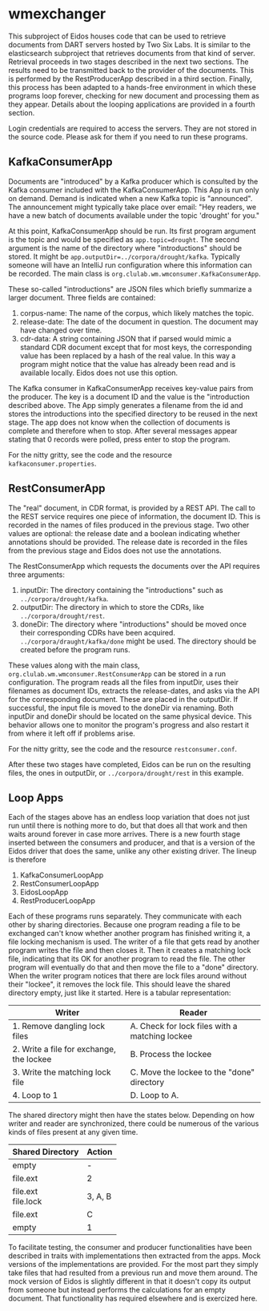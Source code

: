 # wmexchanger

This subproject of Eidos houses code that can be used to retrieve documents
from DART servers hosted by Two Six Labs.  It is similar to the elasticsearch
subproject that retrieves documents from that kind of server.  Retrieval
proceeds in two stages described in the next two sections.  The results need
to be transmitted back to the provider of the documents.  This is performed by
the RestProducerApp described in a third section.  Finally, this process has
been adapted to a hands-free environment in which these programs loop forever,
checking for new document and processing them as they appear.  Details about
the looping applications are provided in a fourth section.

Login credentials are required to access the servers.  They are not stored in
the source code.  Please ask for them if you need to run these programs.

## KafkaConsumerApp

Documents are "introduced" by a Kafka producer which is consulted by the Kafka
consumer included with the KafkaConsumerApp.  This App is run only on demand.
Demand is indicated when a new Kafka topic is "announced".  The announcement
might typically take place over email: "Hey readers, we have a new batch of
documents available under the topic 'drought' for you."

At this point, KafkaConsumerApp should be run.  Its first program argument is
the topic and would be specified as `app.topic=drought`.  The second argument
is the name of the directory where "introductions" should be stored.  It might
be `app.outputDir=../corpora/drought/kafka`.  Typically someone will have an
IntelliJ run configuration where this information can be recorded.  The main
class is `org.clulab.wm.wmconsumer.KafkaConsumerApp`.

These so-called "introductions" are JSON files which briefly summarize a larger
document.  Three fields are contained:

1. corpus-name: The name of the corpus, which likely matches the topic.
2. release-date: The date of the document in question.  The document may have changed over time.
3. cdr-data: A string containing JSON that if parsed would mimic a standard
CDR document except that for most keys, the corresponding value has been
replaced by a hash of the real value.  In this way a program might notice that
the value has already been read and is available locally.  Eidos does not use
this option.

The Kafka consumer in KafkaConsumerApp receives key-value pairs from the producer.
The key is a document ID and the value is the "introduction described above.
The App simply generates a filename from the id and stores the introductions into the
specified directory to be reused in the next stage.  The app does not know when the
collection of documents is complete and therefore when to stop.  After several
messages appear stating that 0 records were polled, press enter to stop the program.

For the nitty gritty, see the code and the resource `kafkaconsumer.properties`.

## RestConsumerApp

The "real" document, in CDR format, is provided by a REST API.  The call to
the REST service requires one piece of information, the document ID.  This is
recorded in the names of files produced in the previous stage.  Two other values
are optional: the release date and a boolean indicating whether annotations
should be provided.  The release date is recorded in the files from the
previous stage and Eidos does not use the annotations.

The RestConsumerApp which requests the documents over the API requires three
arguments:

1. inputDir: The directory containing the "introductions" such as `../corpora/drought/kafka`.
2. outputDir: The directory in which to store the CDRs, like `../corpora/drought/rest`.
3. doneDir: The directory where "introductions" should be moved once their corresponding
CDRs have been acquired.  `../corpora/draught/kafka/done` might be used.  The
directory should be created before the program runs.

These values along with the main class, `org.clulab.wm.wmconsumer.RestConsumerApp`
can be stored in a run configuration.  The program reads all the files from
inputDir, uses their filenames as document IDs, extracts the release-dates,
and asks via the API for the corresponding document.  These are placed in the
outputDir.  If successful, the input file is moved to the doneDir via renaming.
Both inputDir and doneDir should be located on the same physical device.  This
behavior allows one to monitor the program's progress and also restart it from
where it left off if problems arise.

For the nitty gritty, see the code and the resource `restconsumer.conf`.

After these two stages have completed, Eidos can be run on the resulting files,
the ones in outputDir, or `../corpora/drought/rest` in this example.

## Loop Apps

Each of the stages above has an endless loop variation that does not just run
until there is nothing more to do, but that does all that work and then waits
around forever in case more arrives.  There is a new fourth stage inserted between
the consumers and producer, and that is a version of the Eidos driver that does
the same, unlike any other existing driver.  The lineup is therefore

1. KafkaConsumerLoopApp
1. RestConsumerLoopApp
1. EidosLoopApp
1. RestProducerLoopApp

Each of these programs runs separately.  They communicate with each other by
sharing directories.  Because one program reading a file to be exchanged can't
know whether another program has finished writing it, a file locking mechanism
is used.  The writer of a file that gets read by another program writes the
file and then closes it.  Then it creates a matching lock file, indicating
that its OK for another program to read the file.  The other program will
eventually do that and then move the file to a "done" directory.  When the
writer program notices that there are lock files around without their "lockee",
it removes the lock file.  This should leave the shared directory empty, just
like it started.  Here is a tabular representation:

| Writer | Reader |
| --- | --- |
| 1. Remove dangling lock files | A. Check for lock files with a matching lockee |
| 2. Write a file for exchange, the lockee | B. Process the lockee |
| 3. Write the matching lock file | C. Move the lockee to the "done" directory |
| 4. Loop to 1 | D. Loop to A.

The shared directory might then have the states below.  Depending on how writer
and reader are synchronized, there could be numerous of the various kinds of
files present at any given time.

| Shared Directory | Action |
| --- | --- |
| empty | - |
| file.ext | 2 |
| file.ext<br>file.lock | 3, A, B|
| file.ext | C
| empty | 1 |

To facilitate testing, the consumer and producer functionalities have been
described in traits with implementations then extracted from the apps.  Mock
versions of the implementations are provided.  For the most part they simply
take files that had resulted from a previous run and move them around.  The
mock version of Eidos is slightly different in that it doesn't copy its output
from someone but instead performs the calculations for an empty document.
That functionality has required elsewhere and is exercized here.
